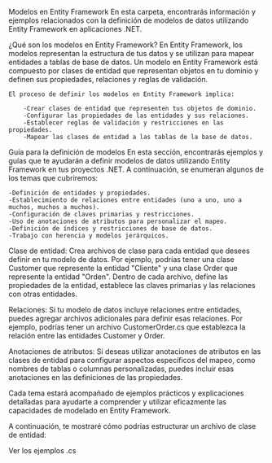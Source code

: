 Modelos en Entity Framework
    En esta carpeta, encontrarás información y ejemplos relacionados con la definición de modelos de datos utilizando Entity Framework en aplicaciones .NET.

¿Qué son los modelos en Entity Framework?
    En Entity Framework, los modelos representan la estructura de tus datos y se utilizan para mapear entidades a tablas de base de datos. Un modelo en Entity Framework está compuesto por clases de entidad que representan objetos en tu dominio y definen sus propiedades, relaciones y reglas de validación.

    El proceso de definir los modelos en Entity Framework implica:

        -Crear clases de entidad que representen tus objetos de dominio.
        -Configurar las propiedades de las entidades y sus relaciones.
        -Establecer reglas de validación y restricciones en las propiedades.
        -Mapear las clases de entidad a las tablas de la base de datos.

Guía para la definición de modelos
    En esta sección, encontrarás ejemplos y guías que te ayudarán a definir modelos de datos utilizando Entity Framework en tus proyectos .NET. A continuación, se enumeran algunos de los temas que cubriremos:

    -Definición de entidades y propiedades.
    -Establecimiento de relaciones entre entidades (uno a uno, uno a muchos, muchos a muchos).
    -Configuración de claves primarias y restricciones.
    -Uso de anotaciones de atributos para personalizar el mapeo.
    -Definición de índices y restricciones de base de datos.
    -Trabajo con herencia y modelos jerárquicos.

Clase de entidad: Crea archivos de clase para cada entidad que desees definir en tu modelo de datos. Por ejemplo, podrías tener una clase Customer que represente la entidad "Cliente" y una clase Order que represente la entidad "Orden". Dentro de cada archivo, define las propiedades de la entidad, establece las claves primarias y las relaciones con otras entidades.

Relaciones: Si tu modelo de datos incluye relaciones entre entidades, puedes agregar archivos adicionales para definir esas relaciones. Por ejemplo, podrías tener un archivo CustomerOrder.cs que establezca la relación entre las entidades Customer y Order.

Anotaciones de atributos: Si deseas utilizar anotaciones de atributos en las clases de entidad para configurar aspectos específicos del mapeo, como nombres de tablas o columnas personalizadas, puedes incluir esas anotaciones en las definiciones de las propiedades.

Cada tema estará acompañado de ejemplos prácticos y explicaciones detalladas para ayudarte a comprender y utilizar eficazmente las capacidades de modelado en Entity Framework.

A continuación, te mostraré cómo podrías estructurar un archivo de clase de entidad:

Ver los ejemplos .cs